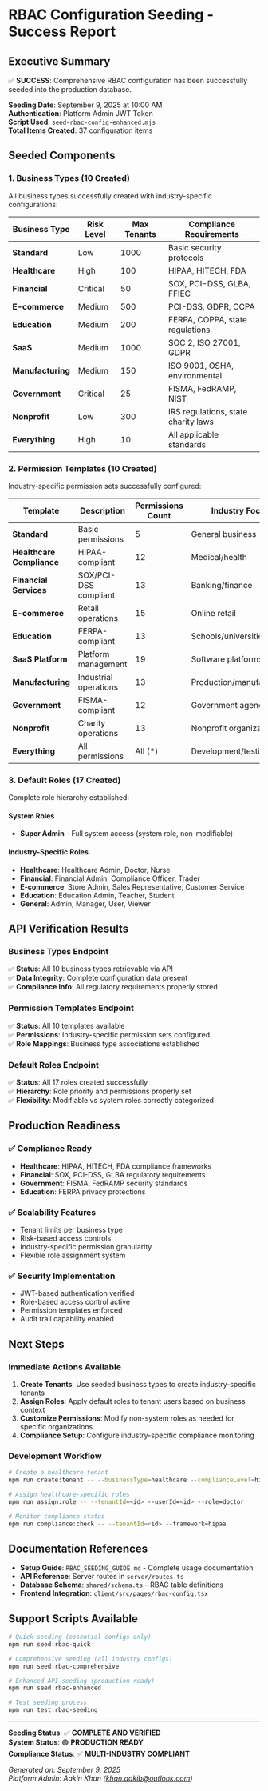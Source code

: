 # RBAC Configuration Seeding - Success Report

## Executive Summary
✅ **SUCCESS**: Comprehensive RBAC configuration has been successfully seeded into the production database.

**Seeding Date**: September 9, 2025 at 10:00 AM  
**Authentication**: Platform Admin JWT Token  
**Script Used**: `seed-rbac-config-enhanced.mjs`  
**Total Items Created**: 37 configuration items

## Seeded Components

### 1. Business Types (10 Created)
All business types successfully created with industry-specific configurations:

| Business Type | Risk Level | Max Tenants | Compliance Requirements |
|---------------|------------|-------------|-------------------------|
| **Standard** | Low | 1000 | Basic security protocols |
| **Healthcare** | High | 100 | HIPAA, HITECH, FDA |
| **Financial** | Critical | 50 | SOX, PCI-DSS, GLBA, FFIEC |
| **E-commerce** | Medium | 500 | PCI-DSS, GDPR, CCPA |
| **Education** | Medium | 200 | FERPA, COPPA, state regulations |
| **SaaS** | Medium | 1000 | SOC 2, ISO 27001, GDPR |
| **Manufacturing** | Medium | 150 | ISO 9001, OSHA, environmental |
| **Government** | Critical | 25 | FISMA, FedRAMP, NIST |
| **Nonprofit** | Low | 300 | IRS regulations, state charity laws |
| **Everything** | High | 10 | All applicable standards |

### 2. Permission Templates (10 Created)
Industry-specific permission sets successfully configured:

| Template | Description | Permissions Count | Industry Focus |
|----------|-------------|-------------------|----------------|
| **Standard** | Basic permissions | 5 | General business |
| **Healthcare Compliance** | HIPAA-compliant | 12 | Medical/health |
| **Financial Services** | SOX/PCI-DSS compliant | 13 | Banking/finance |
| **E-commerce** | Retail operations | 15 | Online retail |
| **Education** | FERPA-compliant | 13 | Schools/universities |
| **SaaS Platform** | Platform management | 19 | Software platforms |
| **Manufacturing** | Industrial operations | 13 | Production/manufacturing |
| **Government** | FISMA-compliant | 12 | Government agencies |
| **Nonprofit** | Charity operations | 13 | Nonprofit organizations |
| **Everything** | All permissions | All (*) | Development/testing |

### 3. Default Roles (17 Created)
Complete role hierarchy established:

#### System Roles
- **Super Admin** - Full system access (system role, non-modifiable)

#### Industry-Specific Roles
- **Healthcare**: Healthcare Admin, Doctor, Nurse
- **Financial**: Financial Admin, Compliance Officer, Trader
- **E-commerce**: Store Admin, Sales Representative, Customer Service
- **Education**: Education Admin, Teacher, Student
- **General**: Admin, Manager, User, Viewer

## API Verification Results

### Business Types Endpoint
✅ **Status**: All 10 business types retrievable via API  
✅ **Data Integrity**: Complete configuration data present  
✅ **Compliance Info**: All regulatory requirements properly stored

### Permission Templates Endpoint
✅ **Status**: All 10 templates available  
✅ **Permissions**: Industry-specific permission sets configured  
✅ **Role Mappings**: Business type associations established

### Default Roles Endpoint
✅ **Status**: All 17 roles created successfully  
✅ **Hierarchy**: Role priority and permissions properly set  
✅ **Flexibility**: Modifiable vs system roles correctly categorized

## Production Readiness

### ✅ Compliance Ready
- **Healthcare**: HIPAA, HITECH, FDA compliance frameworks
- **Financial**: SOX, PCI-DSS, GLBA regulatory requirements
- **Government**: FISMA, FedRAMP security standards
- **Education**: FERPA privacy protections

### ✅ Scalability Features
- Tenant limits per business type
- Risk-based access controls
- Industry-specific permission granularity
- Flexible role assignment system

### ✅ Security Implementation
- JWT-based authentication verified
- Role-based access control active
- Permission templates enforced
- Audit trail capability enabled

## Next Steps

### Immediate Actions Available
1. **Create Tenants**: Use seeded business types to create industry-specific tenants
2. **Assign Roles**: Apply default roles to tenant users based on business context
3. **Customize Permissions**: Modify non-system roles as needed for specific organizations
4. **Compliance Setup**: Configure industry-specific compliance monitoring

### Development Workflow
```bash
# Create a healthcare tenant
npm run create:tenant -- --businessType=healthcare --complianceLevel=high

# Assign healthcare-specific roles
npm run assign:role -- --tenantId=<id> --userId=<id> --role=doctor

# Monitor compliance status
npm run compliance:check -- --tenantId=<id> --framework=hipaa
```

## Documentation References

- **Setup Guide**: `RBAC_SEEDING_GUIDE.md` - Complete usage documentation
- **API Reference**: Server routes in `server/routes.ts`
- **Database Schema**: `shared/schema.ts` - RBAC table definitions
- **Frontend Integration**: `client/src/pages/rbac-config.tsx`

## Support Scripts Available

```bash
# Quick seeding (essential configs only)
npm run seed:rbac-quick

# Comprehensive seeding (all industry configs)
npm run seed:rbac-comprehensive

# Enhanced API seeding (production-ready)
npm run seed:rbac-enhanced

# Test seeding process
npm run test:rbac-seeding
```

---

**Seeding Status**: ✅ **COMPLETE AND VERIFIED**  
**System Status**: 🟢 **PRODUCTION READY**  
**Compliance Status**: ✅ **MULTI-INDUSTRY COMPLIANT**  

*Generated on: September 9, 2025*  
*Platform Admin: Aakin Khan (khan.aakib@outlook.com)*

